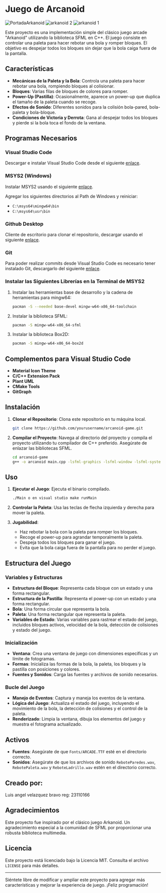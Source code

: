 # Juego de Arcanoid
![PortadaArkanoid](https://github.com/RoTtiN2/PROGRAMAS-TERCERO/assets/160083533/b7705685-a0ec-4537-a689-3bbed128dbbd)
![arkanoid 2](https://github.com/RoTtiN2/Arkanoid/assets/160083533/6d284602-8fbd-46cc-af72-9cec77021359)
![arkanoid 1](https://github.com/RoTtiN2/Arkanoid/assets/160083533/fab76246-9cfe-4e83-aa4c-f801c66ccaf9)


Este proyecto es una implementación simple del clásico juego arcade "Arkanoid" utilizando la biblioteca SFML en C++. El juego consiste en controlar una paleta para hacer rebotar una bola y romper bloques. El objetivo es despejar todos los bloques sin dejar que la bola caiga fuera de la pantalla.

## Características

- **Mecánicas de la Paleta y la Bola**: Controla una paleta para hacer rebotar una bola, rompiendo bloques al colisionar.
- **Bloques**: Varias filas de bloques de colores para romper.
- **Power-Up (Pastilla)**: Ocasionalmente, aparece un power-up que duplica el tamaño de la paleta cuando se recoge.
- **Efectos de Sonido**: Diferentes sonidos para la colisión bola-pared, bola-paleta y bola-bloque.
- **Condiciones de Victoria y Derrota**: Gana al despejar todos los bloques y pierde si la bola toca el fondo de la ventana.

## Programas Necesarios

### Visual Studio Code
Descargar e instalar Visual Studio Code desde el siguiente [enlace](https://code.visualstudio.com/).

### MSYS2 (Windows)
Instalar MSYS2 usando el siguiente [enlace](https://www.msys2.org/).

Agregar los siguientes directorios al Path de Windows y reiniciar:
- `C:\msys64\mingw64\bin`
- `C:\msys64\usr\bin`

### Github Desktop
Cliente de escritorio para clonar el repositorio, descargar usando el siguiente [enlace](https://desktop.github.com/).

### Git
Para poder realizar commits desde Visual Studio Code es necesario tener instalado Git, descargarlo del siguiente [enlace](https://git-scm.com/).

### Instalar las Siguientes Librerías en la Terminal de MSYS2

1. Instalar las herramientas base de desarrollo y la cadena de herramientas para mingw64:

    ```bash
    pacman -S --needed base-devel mingw-w64-x86_64-toolchain
    ```

2. Instalar la biblioteca SFML:

    ```bash
    pacman -S mingw-w64-x86_64-sfml
    ```

3. Instalar la biblioteca Box2D:

    ```bash
    pacman -S mingw-w64-x86_64-box2d
    ```

## Complementos para Visual Studio Code

- **Material Icon Theme**
- **C/C++ Extension Pack**
- **Plant UML**
- **CMake Tools**
- **GitGraph**

## Instalación

1. **Clonar el Repositorio**: Clona este repositorio en tu máquina local.

    ```bash
    git clone https://github.com/yourusername/arcanoid-game.git
    ```

2. **Compilar el Proyecto**: Navega al directorio del proyecto y compila el proyecto utilizando tu compilador de C++ preferido. Asegúrate de enlazar las bibliotecas SFML.

    ```bash
    cd arcanoid-game
    g++ -o arcanoid main.cpp -lsfml-graphics -lsfml-window -lsfml-system -lsfml-audio
    ```

## Uso

1. **Ejecutar el Juego**: Ejecuta el binario compilado.

    ```bash
    ./Main o en visual studio make runMain
    ```

2. **Controlar la Paleta**: Usa las teclas de flecha izquierda y derecha para mover la paleta.

3. **Jugabilidad**:
   - Haz rebotar la bola con la paleta para romper los bloques.
   - Recoge el power-up para agrandar temporalmente la paleta.
   - Despeja todos los bloques para ganar el juego.
   - Evita que la bola caiga fuera de la pantalla para no perder el juego.

## Estructura del Juego

### Variables y Estructuras

- **Estructura del Bloque**: Representa cada bloque con un estado y una forma rectangular.
- **Estructura de la Pastilla**: Representa el power-up con un estado y una forma rectangular.
- **Bola**: Una forma circular que representa la bola.
- **Paleta**: Una forma rectangular que representa la paleta.
- **Variables de Estado**: Varias variables para rastrear el estado del juego, incluidos bloques activos, velocidad de la bola, detección de colisiones y estado del juego.

### Inicialización

- **Ventana**: Crea una ventana de juego con dimensiones específicas y un límite de fotogramas.
- **Formas**: Inicializa las formas de la bola, la paleta, los bloques y la pastilla con posiciones y colores.
- **Fuentes y Sonidos**: Carga las fuentes y archivos de sonido necesarios.

### Bucle del Juego

- **Manejo de Eventos**: Captura y maneja los eventos de la ventana.
- **Lógica del Juego**: Actualiza el estado del juego, incluyendo el movimiento de la bola, la detección de colisiones y el control de la paleta.
- **Renderizado**: Limpia la ventana, dibuja los elementos del juego y muestra el fotograma actualizado.

## Activos

- **Fuentes**: Asegúrate de que `Fonts/ARCADE.TTF` esté en el directorio correcto.
- **Sonidos**: Asegúrate de que los archivos de sonido `ReboteParedes.wav`, `RebotePaleta.wav` y `ReboteLadrillo.wav` estén en el directorio correcto.

## Creado por:

Luis angel velazquez bravo reg: 23110166

## Agradecimientos

Este proyecto fue inspirado por el clásico juego Arkanoid. Un agradecimiento especial a la comunidad de SFML por proporcionar una robusta biblioteca multimedia.

## Licencia

Este proyecto está licenciado bajo la Licencia MIT. Consulta el archivo `LICENSE` para más detalles.

---

Siéntete libre de modificar y ampliar este proyecto para agregar más características y mejorar la experiencia de juego. ¡Feliz programación!
